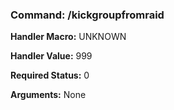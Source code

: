 ### Command: /kickgroupfromraid

**Handler Macro:** UNKNOWN

**Handler Value:** 999

**Required Status:** 0

**Arguments:**
None
